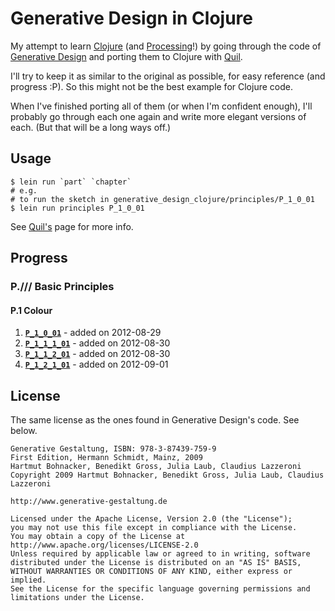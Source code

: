 # Generative Design in Clojure

My attempt to learn [Clojure][] (and [Processing][]!) by going through
the code of [Generative Design][gd] and porting them to Clojure with
[Quil][quil].

I'll try to keep it as similar to the original as possible, for easy
reference (and progress :P). So this might not be the best example
for Clojure code. 

When I've finished porting all of them (or when I'm confident enough),
I'll probably go through each one again and write more elegant versions
of each. (But that will be a long ways off.)

## Usage

    $ lein run `part` `chapter`
	# e.g.
	# to run the sketch in generative_design_clojure/principles/P_1_0_01
	$ lein run principles P_1_0_01

See [Quil's][quil] page for more info.

[quil]: https://github.com/quil/quil
[gd]: http://www.generative-gestaltung.de/code
[Processing]: http://processing.org
[Clojure]: http://clojure.org

## Progress

### P./// Basic Principles
#### P.1 Colour
1. [**`P_1_0_01`**](https://github.com/john2x/generative-design-clojure/blob/master/src/generative_design_clojure/principles/P_1_0_01/P_1_0_01.clj) - added on 2012-08-29
2. [**`P_1_1_1_01`**](https://github.com/john2x/generative-design-clojure/blob/master/src/generative_design_clojure/principles/P_1_1_1_01/P_1_1_1_01.clj) - added on 2012-08-30
3. [**`P_1_1_2_01`**](https://github.com/john2x/generative-design-clojure/blob/master/src/generative_design_clojure/principles/P_1_1_2_01/P_1_1_2_01.clj) - added on 2012-08-30
4. [**`P_1_2_1_01`**](https://github.com/john2x/generative-design-clojure/blob/master/src/generative_design_clojure/principles/P_1_2_1_01/P_1_2_1_01.clj) - added on 2012-09-01

## License

The same license as the ones found in Generative Design's code. See below.

    Generative Gestaltung, ISBN: 978-3-87439-759-9
    First Edition, Hermann Schmidt, Mainz, 2009
    Hartmut Bohnacker, Benedikt Gross, Julia Laub, Claudius Lazzeroni
    Copyright 2009 Hartmut Bohnacker, Benedikt Gross, Julia Laub, Claudius Lazzeroni
    
    http://www.generative-gestaltung.de
    
    Licensed under the Apache License, Version 2.0 (the "License");
    you may not use this file except in compliance with the License.
    You may obtain a copy of the License at http://www.apache.org/licenses/LICENSE-2.0
    Unless required by applicable law or agreed to in writing, software
    distributed under the License is distributed on an "AS IS" BASIS,
    WITHOUT WARRANTIES OR CONDITIONS OF ANY KIND, either express or implied.
    See the License for the specific language governing permissions and
    limitations under the License.

